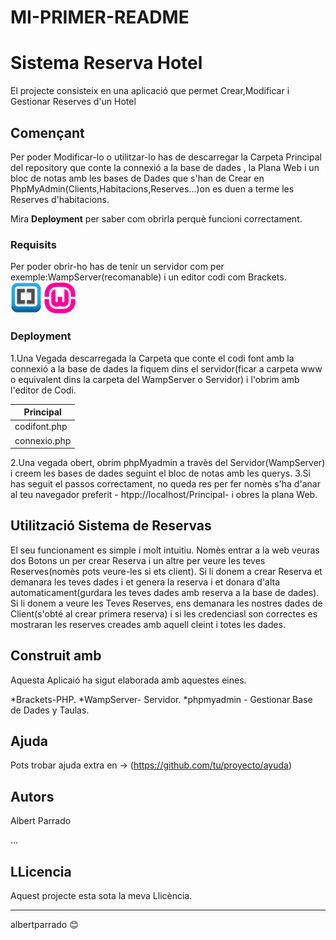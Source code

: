 # MI-PRIMER-README
<h1>Sistema Reserva Hotel</h1>

<p>El projecte consisteix en una aplicació que permet Crear,Modificar i Gestionar Reserves d'un Hotel<p>

## Començant

Per poder Modificar-lo o utilitzar-lo has de descarregar la Carpeta Principal del repository que conte la connexió a la base de dades , la Plana Web i un bloc de notas amb les bases de Dades que s'han de Crear en PhpMyAdmin(Clients,Habitacions,Reserves...)on es duen a terme les Reserves d'habitacions.

Mira **Deployment** per saber com obrirla perquè funcioni correctament.


### Requisits 

Per poder obrir-ho has de tenir un servidor com per exemple:WampServer(recomanable) i un editor codi com Brackets.<br>
<img  src="1200px-Brackets_Icon.svg.png" width="50" height="50">
<img src="descarga.png" width="50" height="50"> 


### Deployment
1.Una Vegada descarregada la Carpeta que conte el codi font amb la connexió a la base de dades la fiquem dins el servidor(ficar a carpeta www o equivalent dins la carpeta del WampServer o Servidor) i l'obrim amb l'editor de Codi.

| Principal|
| ----- |
| codifont.php | 
| connexio.php |
          
2.Una vegada obert, obrim phpMyadmin a travès del Servidor(WampServer) i creem les bases de dades seguint el bloc de notas amb les querys.
3.Si has seguit el passos correctament, no queda res per fer nomès s'ha d'anar al teu navegador preferit - htpp://localhost/Principal- i obres la plana Web.


## Utilització Sistema de Reservas
El seu funcionament es simple i molt intuitiu.
Nomès entrar a la web veuras dos Botons un per crear Reserva i un altre per veure les teves Reserves(nomès pots veure-les si ets client).
Si li donem a crear Reserva et demanara les teves dades i et genera la reserva i et donara d'alta automaticament(gurdara les teves dades amb reserva a la base de dades).
Si li donem a veure les Teves Reserves, ens demanara les nostres dades de Client(s'obté al crear primera reserva) i si les credenciasl son correctes es mostraran les reserves creades amb aquell cleint i totes les dades.


## Construit amb 

Aquesta Aplicaió ha sigut elaborada amb aquestes eines.

*Brackets-PHP. 
*WampServer- Servidor.
*phpmyadmin - Gestionar Base de Dades y Taulas.

## Ajuda 

Pots trobar ajuda extra en -> (https://github.com/tu/proyecto/ayuda)

## Autors 

<p>Albert Parrado</p>
...

## LLicencia 

<p>Aquest projecte esta sota la meva Llicència.</p>





-------------------------------------------------------------------------------------------------------------------------------------------------------------------------
 albertparrado 😊
